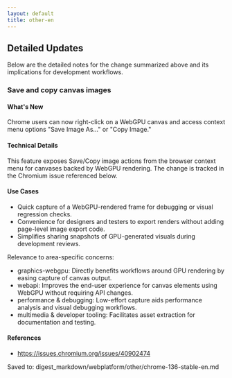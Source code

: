 ```yaml
---
layout: default
title: other-en
---
```


## Detailed Updates

Below are the detailed notes for the change summarized above and its implications for development workflows.

### Save and copy canvas images

#### What's New
Chrome users can now right-click on a WebGPU canvas and access context menu options "Save Image As…" or "Copy Image."

#### Technical Details
This feature exposes Save/Copy image actions from the browser context menu for canvases backed by WebGPU rendering. The change is tracked in the Chromium issue referenced below.

#### Use Cases
- Quick capture of a WebGPU-rendered frame for debugging or visual regression checks.
- Convenience for designers and testers to export renders without adding page-level image export code.
- Simplifies sharing snapshots of GPU-generated visuals during development reviews.

Relevance to area-specific concerns:
- graphics-webgpu: Directly benefits workflows around GPU rendering by easing capture of canvas output.
- webapi: Improves the end-user experience for canvas elements using WebGPU without requiring API changes.
- performance & debugging: Low-effort capture aids performance analysis and visual debugging workflows.
- multimedia & developer tooling: Facilitates asset extraction for documentation and testing.

#### References
- https://issues.chromium.org/issues/40902474

Saved to: digest_markdown/webplatform/other/chrome-136-stable-en.md
